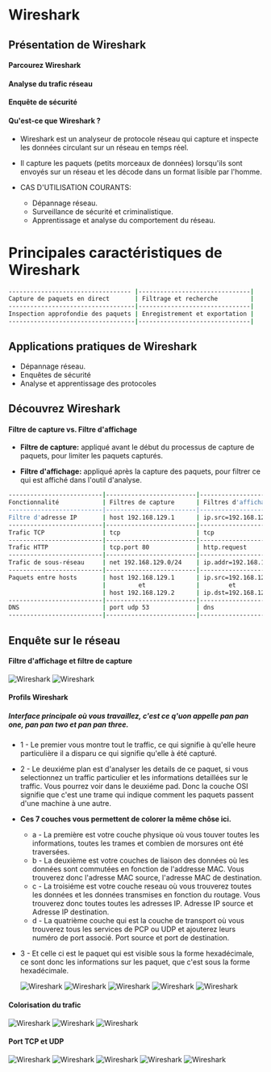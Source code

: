 # Wireshark

## Présentation de Wireshark

#### Parcourez Wireshark

#### Analyse du trafic réseau

#### Enquête de sécurité

#### Qu'est-ce que Wireshark ?

- Wireshark est un analyseur de protocole réseau qui capture et inspecte les données circulant sur un réseau en temps réel.

- Il capture les paquets (petits morceaux de données) lorsqu'ils sont envoyés sur un réseau et les décode dans un format lisible par l'homme.

- CAS D'UTILISATION COURANTS:
  - Dépannage réseau.
  - Surveillance de sécurité et criminalistique.
  - Apprentissage et analyse du comportement du réseau.

# Principales caractéristiques de Wireshark

```sh
---------------------------------- |-------------------------------|
Capture de paquets en direct       | Filtrage et recherche         |
-----------------------------------|-------------------------------|
Inspection approfondie des paquets | Enregistrement et exportation |
-----------------------------------|-------------------------------|
```

## Applications pratiques de Wireshark

- Dépannage réseau.
- Enquêtes de sécurité
- Analyse et apprentissage des protocoles

## Découvrez Wireshark

#### Filtre de capture vs. Filtre d'affichage

- **Filtre de capture:** appliqué avant le début du processus de capture de paquets, pour limiter les paquets capturés.

- **Filtre d'affichage:** appliqué après la capture des paquets, pour filtrer ce qui est affiché dans l'outil d'analyse.

```sh
--------------------------|-------------------------|---------------------------|
Fonctionnalité            | Filtres de capture      | Filtres d'affichage     --|
--------------------------|-------------------------|---------------------------|
Filtre d'adresse IP       | host 192.168.129.1      | ip.src=192.168.129.1    --|
--------------------------|-------------------------|---------------------------|
Trafic TCP                | tcp                     | tcp                     --|
--------------------------|-------------------------|---------------------------|
Trafic HTTP               | tcp.port 80             | http.request            --|
--------------------------|-------------------------|---------------------------|
Trafic de sous-réseau     | net 192.168.129.0/24    | ip.addr=192.168.129.0/24  |
--------------------------|-------------------------|---------------------------|
Paquets entre hosts       | host 192.168.129.1      | ip.src=192.168.129.1      |
                          |         et              |        et                 |
                          | host 192.168.129.2      | ip.dst=192.168.129.2      |
--------------------------|-------------------------|---------------------------|
DNS                       | port udp 53             | dns                       |
--------------------------|-------------------------|---------------------------|
```

## Enquête sur le réseau

#### Filtre d'affichage et filtre de capture

![Wireshark](/assets/0.png)
![Wireshark](/assets/00.png)

#### Profils Wireshark

##### Interface principale où vous travaillez, c'est ce q'uon appelle pan pan one, pan pan two et pan pan three.

- 1 - Le premier vous montre tout le traffic, ce qui signifie à qu'elle heure particulière il a disparu ce qui signifie qu'elle à été capturé.
- 2 - Le deuxiéme plan est d'analyser les details de ce paquet, si vous selectionnez un traffic particulier et les informations detaillées sur le traffic. Vous pourrez voir dans le deuxiéme pad. Donc la couche OSI signifie que c'est une trame qui indique comment les paquets passent d'une machine à une autre.

- **Ces 7 couches vous permettent de colorer la même chôse ici.**

  - a - La première est votre couche physique où vous touver toutes les informations, toutes les trames et combien de morsures ont été traversées.
  - b - La deuxième est votre couches de liaison des données où les données sont commutées en fonction de l'addresse MAC. Vous trouverez donc l'adresse MAC source, l'adresse MAC de destination.
  - c - La troisiéme est votre couche reseau où vous trouverez toutes les données et les données transmises en fonction du routage. Vous trouverez donc toutes toutes les adresses IP. Adresse IP source et Adresse IP destination.
  - d - La quatrième couche qui est la couche de transport où vous trouverez tous les services de PCP ou UDP et ajouterez leurs numéro de port associé. Port source et port de destination.

- 3 - Et celle ci est le paquet qui est visible sous la forme hexadécimale, ce sont donc les informations sur les paquet, que c'est sous la forme hexadécimale.

  ![Wireshark](/assets/01.png)
  ![Wireshark](/assets/02.png)
  ![Wireshark](/assets/03.png)
  ![Wireshark](/assets/04.png)
  ![Wireshark](/assets/05.png)

#### Colorisation du trafic

![Wireshark](/assets/06.png)
![Wireshark](/assets/07.png)
![Wireshark](/assets/08.png)

#### Port TCP et UDP

![Wireshark](/assets/10.png)
![Wireshark](/assets/11.png)
![Wireshark](/assets/12.png)
![Wireshark](/assets/13.png)
![Wireshark](/assets/14.png)

